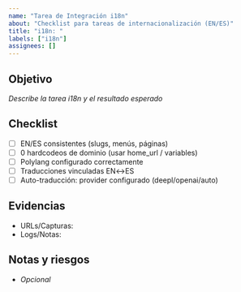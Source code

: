 ```yaml
---
name: "Tarea de Integración i18n"
about: "Checklist para tareas de internacionalización (EN/ES)"
title: "i18n: "
labels: ["i18n"]
assignees: []
---
```


## Objetivo
_Describe la tarea i18n y el resultado esperado_

## Checklist
- [ ] EN/ES consistentes (slugs, menús, páginas)
- [ ] 0 hardcodeos de dominio (usar home_url / variables)
- [ ] Polylang configurado correctamente
- [ ] Traducciones vinculadas EN↔ES
- [ ] Auto-traducción: provider configurado (deepl/openai/auto)

## Evidencias
- URLs/Capturas: 
- Logs/Notas: 

## Notas y riesgos
- _Opcional_
